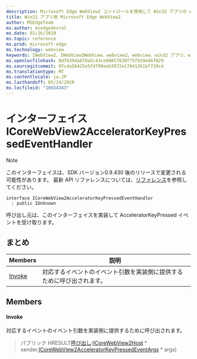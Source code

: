 ```yaml
---
description: Microsoft Edge WebView2 コントロールを使用して Win32 アプリの web コンテンツをホストする
title: Win32 アプリ用 Microsoft Edge WebView2
author: MSEdgeTeam
ms.author: msedgedevrel
ms.date: 02/26/2020
ms.topic: reference
ms.prod: microsoft-edge
ms.technology: webview
keywords: IWebView2、IWebView2WebView、webview2、webview、win32 アプリ、win32、edge、ICoreWebView2、ICoreWebView2Host、browser control、edge html
ms.openlocfilehash: 8dfb39da070a5c43ce98057830f75f939e86f029
ms.sourcegitcommit: 07cda56425e5fdf90eeb3972e17041261bf720cd
ms.translationtype: MT
ms.contentlocale: ja-JP
ms.lasthandoff: 05/14/2020
ms.locfileid: "10654343"
---
```

# インターフェイス ICoreWebView2AcceleratorKeyPressedEventHandler 

> [!NOTE]
> このインターフェイスは、SDK バージョン0.9.430 後のリリースで変更される可能性があります。 最新 API リファレンスについては、[リファレンス](../../../webview2-api-reference.md)を参照してください。

```
interface ICoreWebView2AcceleratorKeyPressedEventHandler
  : public IUnknown
```

呼び出し元は、このインターフェイスを実装して AcceleratorKeyPressed イベントを受け取ります。

## まとめ

 Members                        | 説明
--------------------------------|---------------------------------------------
[Invoke](#invoke) | 対応するイベントのイベント引数を実装側に提供するために呼び出されます。

## Members

#### Invoke 

対応するイベントのイベント引数を実装側に提供するために呼び出されます。

> パブリック HRESULT[呼び出し](#invoke)([ICoreWebView2Host](ICoreWebView2Host.md) * sender,[ICoreWebView2AcceleratorKeyPressedEventArgs](ICoreWebView2AcceleratorKeyPressedEventArgs.md) * args)

